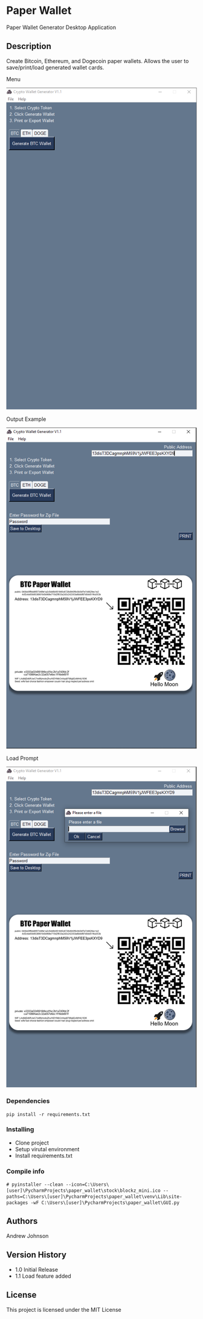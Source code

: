 # Paper Wallet

Paper Wallet Generator Desktop Application 


## Description

Create Bitcoin, Ethereum, and Dogecoin paper wallets. Allows the user to save/print/load generated wallet cards.

Menu

![image info](./docs/menu.png)

Output Example

![image info](./docs/output.png)

Load Prompt

![image info](./docs/load.png)

### Dependencies

```
pip install -r requirements.txt
```


### Installing
* Clone project
* Setup virutal environment
* Install requirements.txt


### Compile info

    # pyinstaller --clean --icon=C:\Users\[user]\PycharmProjects\paper_wallet\stock\blockz_mini.ico --paths=C:\Users\[user]\PycharmProjects\paper_wallet\venv\Lib\site-packages -wF C:\Users\[user]\PycharmProjects\paper_wallet\GUI.py



## Authors
Andrew Johnson 

## Version History
* 1.0 Initial Release
* 1.1 Load feature added


## License

This project is licensed under the MIT License


